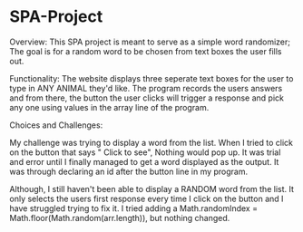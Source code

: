 # SPA-Project
Overview: 
This SPA project is meant to serve as a simple word randomizer; The goal is for a random word to be chosen from text boxes the user fills out. 

Functionality:
The website displays three seperate text boxes for the user to type in ANY ANIMAL they'd like. The program records the users answers 
and from there, the button the user clicks will trigger a response and pick any one using values in the array line of the program.



Choices and Challenges: 

My challenge was trying to display a word from the list. When I tried to click on the button that says " Click to see", 
Nothing would pop up. It was trial and error until I finally managed to get a word displayed as the output.
It was through declaring an id after the button line in my program.

  
Although, I still haven't been able to display a RANDOM word from the list. It only selects the users first response every time I click on the button and I 
have struggled trying to fix it. I tried adding a Math.randomIndex = Math.floor(Math.random(arr.length)), but nothing 
changed. 



